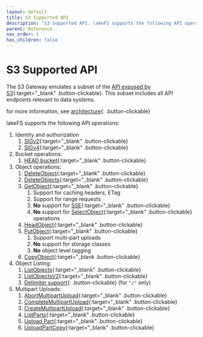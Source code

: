 ```yaml
---
layout: default
title: S3 Supported API
description: "S3 Supported API. lakeFS supports the following API operations: Identity and authorization, Bucket operations, Object operations and listing"
parent: Reference
nav_order: 1
has_children: false
---
```

# S3 Supported API

The S3 Gateway emulates a subset of the [API exposed by S3](https://docs.aws.amazon.com/AmazonS3/latest/API/Welcome.html){:target="_blank" .button-clickable}.
This subset includes all API endpoints relevant to data systems.

for more information, see [architecture](../understand/architecture.md#s3-gateway){: .button-clickable}

lakeFS supports the following API operations:

1. Identity and authorization
   1. [SIGv2](https://docs.aws.amazon.com/general/latest/gr/signature-version-2.html){:target="_blank" .button-clickable}
   1. [SIGv4](https://docs.aws.amazon.com/general/latest/gr/signature-version-4.html){:target="_blank" .button-clickable}
1. Bucket operations:
   1. [HEAD bucket](https://docs.aws.amazon.com/AmazonS3/latest/API/API_HeadBucket.html){:target="_blank" .button-clickable}
1. Object operations:
   1. [DeleteObject](https://docs.aws.amazon.com/AmazonS3/latest/API/API_DeleteObject.html){:target="_blank" .button-clickable}
   1. [DeleteObjects](https://docs.aws.amazon.com/AmazonS3/latest/API/API_DeleteObjects.html){:target="_blank" .button-clickable}
   1. [GetObject](https://docs.aws.amazon.com/AmazonS3/latest/API/API_GetObject.html){:target="_blank" .button-clickable}
      1. Support for caching headers, ETag
      1. Support for range requests
      1. **No** support for [SSE](https://docs.aws.amazon.com/AmazonS3/latest/dev/serv-side-encryption.html){:target="_blank" .button-clickable}
      1. **No** support for [SelectObject](https://docs.aws.amazon.com/AmazonS3/latest/API/API_SelectObjectContent.html){:target="_blank" .button-clickable} operations
   1. [HeadObject](https://docs.aws.amazon.com/AmazonS3/latest/API/API_HeadObject.html){:target="_blank" .button-clickable}
   1. [PutObject](https://docs.aws.amazon.com/AmazonS3/latest/API/API_PutObject.html){:target="_blank" .button-clickable}
      1. Support multi-part uploads
      1. **No** support for storage classes
      1. **No** object level tagging
   1. [CopyObject](https://docs.aws.amazon.com/AmazonS3/latest/API/API_CopyObject.html){:target="_blank .button-clickable}
1. Object Listing:
   1. [ListObjects](https://docs.aws.amazon.com/AmazonS3/latest/API/API_ListObjects.html){:target="_blank" .button-clickable}
   1. [ListObjectsV2](https://docs.aws.amazon.com/AmazonS3/latest/API/API_ListObjectsV2.html){:target="_blank" .button-clickable}
   1. [Delimiter support](https://docs.aws.amazon.com/AmazonS3/latest/API/API_ListObjectsV2.html#API_ListObjectsV2_RequestSyntax){: .button-clickable} (for `"/"` only)
1. Multipart Uploads:
   1. [AbortMultipartUpload](https://docs.aws.amazon.com/AmazonS3/latest/API/API_AbortMultipartUpload.html){:target="_blank" .button-clickable}
   1. [CompleteMultipartUpload](https://docs.aws.amazon.com/AmazonS3/latest/API/API_CompleteMultipartUpload.html){:target="_blank" .button-clickable}
   1. [CreateMultipartUpload](https://docs.aws.amazon.com/AmazonS3/latest/API/API_CreateMultipartUpload.html){:target="_blank" .button-clickable}
   1. [ListParts](https://docs.aws.amazon.com/AmazonS3/latest/API/API_ListParts.html){:target="_blank" .button-clickable}
   1. [Upload Part](https://docs.aws.amazon.com/AmazonS3/latest/API/API_UploadPart.html){:target="_blank" .button-clickable}
   1. [UploadPartCopy](https://docs.aws.amazon.com/AmazonS3/latest/API/API_UploadPartCopy.html){:target="_blank" .button-clickable}
 
